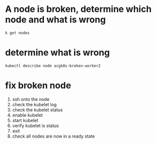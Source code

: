 # A node is broken, determine which node and what is wrong 

```
k get nodes 
```

# determine what is wrong 

```
kubectl describe node acgk8s-broken-worker2
```

# fix broken node 
1. ssh onto the node 
2. check the kubelet log 
3. check the kubelet status
4. enable kubelet
5. start kubelet 
6. verify kubelet is status
7. exit 
8. check all nodes are now in a ready state  
